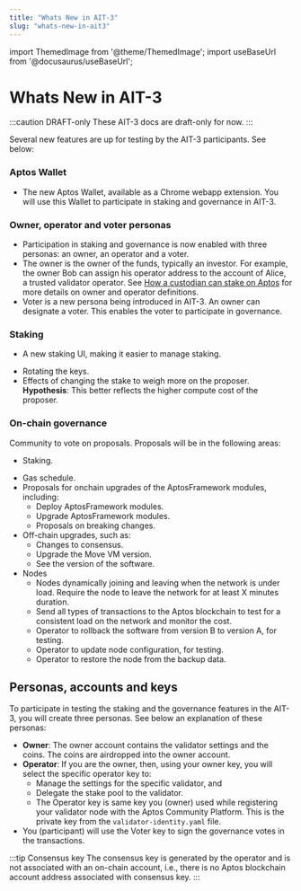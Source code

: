 ```yaml
---
title: "Whats New in AIT-3"
slug: "whats-new-in-ait3"
---
```


import ThemedImage from '@theme/ThemedImage';
import useBaseUrl from '@docusaurus/useBaseUrl';

# Whats New in AIT-3

:::caution DRAFT-only
These AIT-3 docs are draft-only for now.
:::

Several new features are up for testing by the AIT-3 participants. See below:

### Aptos Wallet

- The new Aptos Wallet, available as a Chrome webapp extension. You will use this Wallet to participate in staking and governance in AIT-3.

### Owner, operator and voter personas

- Participation in staking and governance is now enabled with three personas: an owner, an operator and a voter.  
- The owner is the owner of the funds, typically an investor. For example, the owner Bob can assign his operator address to the account of Alice, a trusted validator operator. See [How a custodian can stake on Aptos](/nodes/staking#how-a-custodian-can-stake-on-aptos) for more details on owner and operator definitions.  
- Voter is a new persona being introduced in AIT-3. An owner can designate a voter. This enables the voter to participate in governance.

### Staking

- A new staking UI, making it easier to manage staking.
<!--- TODO: Is rotating the keys supported in AIT-3? --->
- Rotating the keys. 
- Effects of changing the stake to weigh more on the proposer. **Hypothesis**: This better reflects the higher compute cost of the proposer.


### On-chain governance

Community to vote on proposals. Proposals will be in the following areas:

- Staking.
<!--- TODO: What exactly is gas schedule? --->
- Gas schedule.
- Proposals for onchain upgrades of the AptosFramework modules, including:
  - Deploy AptosFramework modules.
  - Upgrade AptosFramework modules.
  - Proposals on breaking changes.
- Off-chain upgrades, such as:
  - Changes to consensus.
  - Upgrade the Move VM version.
  - See the version of the software.
- Nodes
  - Nodes dynamically joining and leaving when the network is under load. Require the node to leave the network for at least X minutes duration.
  - Send all types of transactions to the Aptos blockchain to test for a consistent load on the network and monitor the cost.
  - Operator to rollback the software from version B to version A, for testing.
  - Operator to update node configuration, for testing.
  - Operator to restore the node from the backup data.

## Personas, accounts and keys

To participate in testing the staking and the governance features in the AIT-3, you will create three personas. See below an explanation of these personas: 

- **Owner**: The owner account contains the validator settings and the coins. The coins are airdropped into the owner account.
- **Operator**: If you are the owner, then, using your owner key, you will select the specific operator key to:
  - Manage the settings for the specific validator, and
  - Delegate the stake pool to the validator.
  - The Operator key is same key you (owner) used while registering your validator node with the Aptos Community Platform. This is the private key from the `validator-identity.yaml` file.
- You (participant) will use the Voter key to sign the governance votes in the transactions.

:::tip Consensus key
The consensus key is generated by the operator and is not associated with an on-chain account, i.e., there is no Aptos blockchain account address associated with consensus key.
:::
